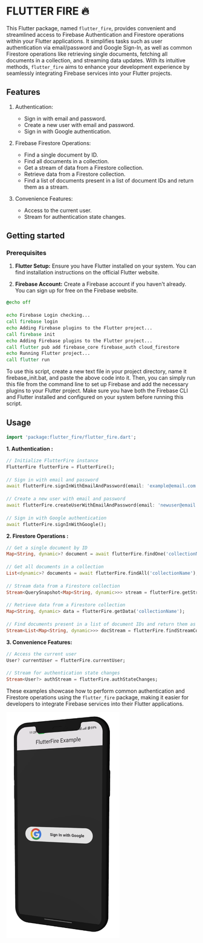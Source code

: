 
# FLUTTER FIRE 🔥

This Flutter package, named `flutter_fire`, provides convenient and streamlined access to Firebase Authentication and Firestore operations within your Flutter applications. It simplifies tasks such as user authentication via email/password and Google Sign-In, as well as common Firestore operations like retrieving single documents, fetching all documents in a collection, and streaming data updates. With its intuitive methods, `flutter_fire` aims to enhance your development experience by seamlessly integrating Firebase services into your Flutter projects.

## Features

1. Authentication:
   - Sign in with email and password.
   - Create a new user with email and password.
   - Sign in with Google authentication.

2. Firebase Firestore Operations:
   - Find a single document by ID.
   - Find all documents in a collection.
   - Get a stream of data from a Firestore collection.
   - Retrieve data from a Firestore collection.
   - Find a list of documents present in a list of document IDs and return them as a stream.
3. Convenience Features:
   - Access to the current user.
   - Stream for authentication state changes.

## Getting started

### Prerequisites

1. **Flutter Setup:** Ensure you have Flutter installed on your system. You can find installation instructions on the official Flutter website.

2. **Firebase Account:** Create a Firebase account if you haven't already. You can sign up for free on the Firebase website.

```bat
@echo off

echo Firebase Login checking...
call firebase login
echo Adding Firebase plugins to the Flutter project...
call firebase init
echo Adding Firebase plugins to the Flutter project...
call flutter pub add firebase_core firebase_auth cloud_firestore
echo Running Flutter project...
call flutter run

```

To use this script, create a new text file in your project directory, name it firebase_init.bat, and paste the above code into it. Then, you can simply run this file from the command line to set up Firebase and add the necessary plugins to your Flutter project. Make sure you have both the Firebase CLI and Flutter installed and configured on your system before running this script.

## Usage

```dart
import 'package:flutter_fire/flutter_fire.dart';
```

**1. Authentication :**

```dart
// Initialize FlutterFire instance
FlutterFire flutterFire = FlutterFire();

// Sign in with email and password
await flutterFire.signInWithEmailAndPassword(email: 'example@email.com', password: 'password');

// Create a new user with email and password
await flutterFire.createUserWithEmailAndPassword(email: 'newuser@email.com', password: 'newpassword');

// Sign in with Google authentication
await flutterFire.signInWithGoogle();
```

**2. Firestore Operations :**

```dart
// Get a single document by ID
Map<String, dynamic>? document = await flutterFire.findOne('collectionName', 'documentId');

// Get all documents in a collection
List<dynamic>? documents = await flutterFire.findAll('collectionName');

// Stream data from a Firestore collection
Stream<QuerySnapshot<Map<String, dynamic>>> stream = flutterFire.getStreamData('collectionName');

// Retrieve data from a Firestore collection
Map<String, dynamic> data = flutterFire.getData('collectionName');

// Find documents present in a list of document IDs and return them as a stream
Stream<List<Map<String, dynamic>>> docStream = flutterFire.findStreamContainingList('collectionName', 'documentId', ['id1', 'id2']);

```

**3. Convenience Features:**

```dart
// Access the current user
User? currentUser = flutterFire.currentUser;

// Stream for authentication state changes
Stream<User?> authStream = flutterFire.authStateChanges;

```

These examples showcase how to perform common authentication and Firestore operations using the `flutter_fire` package, making it easier for developers to integrate Firebase services into their Flutter applications.

<td>
    <img src="https://github.com/vikram-vikky2002/flutter_fire/blob/main/files/screen1.png?raw=true" width=300>
</td>